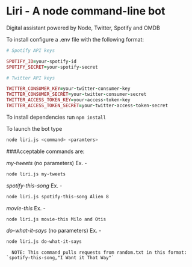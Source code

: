 # Liri - A node command-line bot

Digital assistant powered by Node, Twitter, Spotify and OMDB

To install configure a .env file with the following format:
```ruby
# Spotify API keys

SPOTIFY_ID=your-spotify-id
SPOTIFY_SECRET=your-spotify-secret

# Twitter API keys

TWITTER_CONSUMER_KEY=your-twitter-consumer-key
TWITTER_CONSUMER_SECRET=your-twitter-consumer-secret
TWITTER_ACCESS_TOKEN_KEY=your-access-token-key
TWITTER_ACCESS_TOKEN_SECRET=your-twitter-access-token-secret
```
To install dependencies run 
   `npm install`

To launch the bot type 
```bash
node liri.js <command> <paramters>
```

###Acceptable commands are: 

*my-tweets* (no parameters) Ex. - 
   ```bash
   node liri.js my-tweets
   ```


*spotify-this-song* Ex. -
   ```bash
   node liri.js spotify-this-song Alien 8
   ```


*movie-this* Ex. -
```bash
node liri.js movie-this Milo and Otis
```

*do-what-it-says* (no parameters) Ex. - 
```bash
node liri.js do-what-it-says
```
      NOTE: This command pulls requests from random.txt in this format: `spotify-this-song,"I Want it That Way"`
